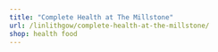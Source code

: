 ```yaml
---
title: "Complete Health at The Millstone"
url: /linlithgow/complete-health-at-the-millstone/
shop: health food
---
```

